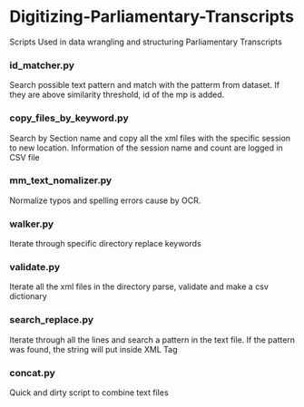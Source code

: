# Digitizing-Parliamentary-Transcripts
Scripts Used in data wrangling and structuring Parliamentary Transcripts

### id_matcher.py
Search possible text pattern and match with the patterm from dataset. If they are above similarity threshold, id of the mp is added.

### copy_files_by_keyword.py
Search by Section name and copy all the xml files with the specific session to new location. Information of the session name and count are logged in CSV file

### mm_text_nomalizer.py
Normalize typos and spelling errors cause by OCR.

### walker.py
Iterate through specific directory replace keywords

### validate.py
Iterate all the xml files in the directory parse, validate and make a csv dictionary

### search_replace.py
Iterate through all the lines and search a pattern in the text file. If the pattern was found, the string will put inside XML Tag

### concat.py
Quick and dirty script to combine text files
